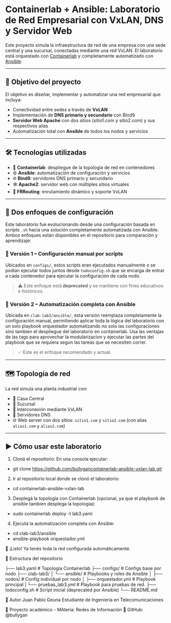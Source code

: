 # Containerlab + Ansible: Laboratorio de Red Empresarial con VxLAN, DNS y Servidor Web

Este proyecto simula la infraestructura de red de una empresa con una sede central y una sucursal, conectadas mediante una red VxLAN. El laboratorio está orquestado con [Containerlab](https://containerlab.dev/) y completamente automatizado con [Ansible](https://www.ansible.com/).

---

## 🧠 Objetivo del proyecto

El objetivo es diseñar, implementar y automatizar una red empresarial que incluya:

- Conectividad entre sedes a través de **VxLAN**
- Implementación de **DNS primario y secundario** con Bind9
- **Servidor Web Apache** con dos sitios (sitio1.com y sitio2.com) y sus respectivos alias
- Automatización total con **Ansible** de todos los nodos y servicios

---

## 🛠️ Tecnologías utilizadas

- 🐳 **Containerlab**: despliegue de la topología de red en contenedores
- ⚙️ **Ansible**: automatización de configuración y servicios
- 🌐 **Bind9**: servidores DNS primario y secundario
- 🕸️ **Apache2**: servidor web con múltiples sitios virtuales
- 🛜 **FRRouting**: enrutamiento dinámico y soporte VxLAN

---

## 🔄 Dos enfoques de configuración

Este laboratorio fue evolucionando desde una configuración basada en scripts `.sh` hacia una solución completamente automatizada con Ansible. Ambos enfoques están disponibles en el repositorio para comparación y aprendizaje:

### 🧪 Versión 1 – Configuración manual por scripts

Ubicados en `configs/`, estos scripts eran ejecutados manualmente o se podian ejecutar todos juntos desde `todoconfig.sh` que se encarga de entrar a cada contenedor para ejecutar la configuración de cada nodo.

> ⚠️ Este enfoque está **deprecated** y se mantiene con fines educativos e históricos.

### 🤖 Versión 2 – Automatización completa con Ansible

Ubicada en `clab-lab3/ansible/`, esta versión reemplaza completamente la configuración manual, permitiendo aplicar toda la lógica del laboratorio con un solo playbook orquestador automatizando no solo las configuraciones sino tambien el despliegue del laboratorio en containerlab. Usa las ventajas de las tags para aprovechar la modularizacion y ejecutar las partes del playbook que se requiera segun las tareas que se necesiten correr.

> ✅ Este es el enfoque recomendado y actual.

---

## 🗺️ Topología de red

La red simula una planta industrial con:

- 📍 Casa Central
- 🏢 Sucursal
- 🔄 Interconexión mediante VxLAN
- 📡 Servidores DNS
- 🌐 Web server con dos sitios: `sitio1.com` y `sitio2.com` (con alias `alias1.com` y `alias2.com`)

---

## ▶️ Cómo usar este laboratorio

1. Cloná el repositorio:
En una consola ejecutar:
- git clone https://github.com/bullygancontainerlab-ansible-vxlan-lab.git

2. Ir al repositorio local donde se clonó el laboratorio:   
- cd containerlab-ansible-vxlan-lab

3. Desplegá la topología con Containerlab (opcional, ya que el playbook de ansible tambien desplega la topologia):
- sudo containerlab deploy -t lab3.yaml

4. Ejecutá la automatización completa con Ansible:
- cd clab-lab3/ansible
- ansible-playbook orquestador.yml

🚀 ¡Listo! Ya tenés toda la red configurada automáticamente.

📂 Estructura del repositorio

├── lab3.yaml                # Topología Containerlab
├── configs/                 # Configs base por nodo
├── clab-lab3/
│   └── ansible/             # Playbooks y roles de Ansible
│       ├── nodos/           # Config individual por nodo
│       ├── orquestador.yml  # Playbook principal
|       └── pruebas_lab3.yml # Playbook para pruebas de red.
├── todoconfig.sh            # Script inicial (deprecated por Ansible)
└── README.md

👤 Autor
Juan Pablo Geuna 
Estudiante de Ingeniería en Telecomunicaciones

💼 Proyecto académico - MAteria: Redes de Información
🔗 GitHub: @bullygan